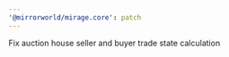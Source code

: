 ```yaml
---
'@mirrorworld/mirage.core': patch
---
```


Fix auction house seller and buyer trade state calculation
